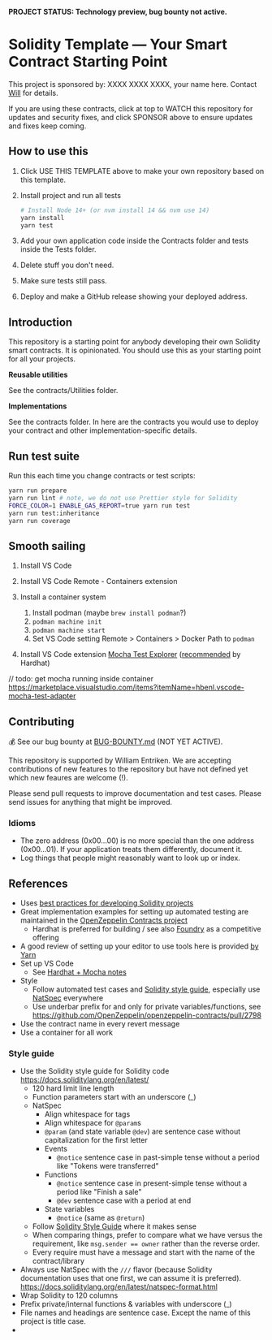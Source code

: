**PROJECT STATUS: Technology preview, bug bounty not active.**

# Solidity Template — Your Smart Contract Starting Point

This project is sponsored by: XXXX XXXX XXXX, your name here. Contact [Will](https://twitter.com/fulldecent) for details.

If you are using these contracts, click at top to WATCH this repository for updates and security fixes, and click SPONSOR above to ensure updates and fixes keep coming.

## How to use this

1. Click USE THIS TEMPLATE above to make your own repository based on this template.

2. Install project and run all tests
   ```sh
   # Install Node 14+ (or nvm install 14 && nvm use 14)
   yarn install
   yarn test
   ```

3. Add your own application code inside the Contracts folder and tests inside the Tests folder.

4. Delete stuff you don't need.

5. Make sure tests still pass.

6. Deploy and make a GitHub release showing your deployed address.

## Introduction

This repository is a starting point for anybody developing their own Solidity smart contracts. It is opinionated. You should use this as your starting point for all your projects.

**Reusable utilities**

See the contracts/Utilities folder.

**Implementations**

See the contracts folder. In here are the contracts you would use to deploy your contract and other implementation-specific details.

## Run test suite

Run this each time you change contracts or test scripts:

```sh
yarn run prepare
yarn run lint # note, we do not use Prettier style for Solidity
FORCE_COLOR=1 ENABLE_GAS_REPORT=true yarn run test
yarn run test:inheritance
yarn run coverage
```

## Smooth sailing

1. Install VS Code
2. Install VS Code Remote - Containers extension
3. Install a container system
   1. Install podman (maybe `brew install podman`?)
   2. `podman machine init`
   3. `podman machine start`
   4. Set VS Code setting Remote > Containers > Docker Path to `podman`

4. Install VS Code extension [Mocha Test Explorer](https://marketplace.visualstudio.com/items?itemName=hbenl.vscode-mocha-test-adapter)  ([recommended](https://hardhat.org/guides/vscode-tests.html) by Hardhat)



// todo: get mocha running inside container https://marketplace.visualstudio.com/items?itemName=hbenl.vscode-mocha-test-adapter

## Contributing

:moneybag: See our bug bounty at [BUG-BOUNTY.md](BUG-BOUNTY.md) (NOT YET ACTIVE).

This repository is supported by William Entriken. We are accepting contributions of new features to the repository but have not defined yet which new feaures are welcome (!).

Please send pull requests to improve documentation and test cases. Please send issues for anything that might be improved.

### Idioms

* The zero address (0x00...00) is no more special than the one address (0x00...01). If your application treats them differently, document it.
* Log things that people might reasonably want to look up or index.

## References

- Uses [best practices for developing Solidity projects](https://github.com/fulldecent/solidity-template)
- Great implementation examples for setting up automated testing are maintained in the [OpenZeppelin Contracts project](https://github.com/OpenZeppelin/openzeppelin-contracts)
  - Hardhat is preferred for building / see also [Foundry](https://github.com/gakonst/foundry) as a competitive offering
- A good review of setting up your editor to use tools here is provided [by Yarn](https://yarnpkg.com/getting-started/editor-sdks)
- Set up VS Code
  - See [Hardhat + Mocha notes](https://hardhat.org/guides/vscode-tests.html)
- Style
  - Follow automated test cases and [Solidity style guide](https://docs.soliditylang.org/en/latest/style-guide.html), especially use [NatSpec](https://docs.soliditylang.org/en/latest/natspec-format.html?highlight=natspec) everywhere
  - Use underbar prefix for and only for private variables/functions, see https://github.com/OpenZeppelin/openzeppelin-contracts/pull/2798
- Use the contract name in every revert message
- Use a container for all work

### Style guide

- Use the Solidity style guide for Solidity code https://docs.soliditylang.org/en/latest/
  - 120 hard limit line length
  - Function parameters start with an underscore (_)
  - NatSpec
    - Align whitespace for tags
    - Align whitespace for `@param`s
    - `@param` (and state variable `@dev`) are sentence case without capitalization for the first letter
    - Events
      - `@notice` sentence case in past-simple tense without a period like "Tokens were transferred"
    - Functions
      - `@notice` sentence case in present-simple tense without a period like "Finish a sale"
      - `@dev` sentence case with a period at end
    - State variables
      - `@notice` (same as `@return`)
  - Follow [Solidity Style Guide](https://docs.soliditylang.org/en/v0.8.12/style-guide.html?highlight=style) where it makes sense
  - When comparing things, prefer to compare what we have versus the requirement, like `msg.sender == owner` rather than the reverse order.
  - Every require must have a message and start with the name of the contract/library
- Always use NatSpec with the `///` flavor (because Solidity documentation uses that one first, we can assume it is preferred). https://docs.soliditylang.org/en/latest/natspec-format.html
- Wrap Solidity to 120 columns
- Prefix private/internal functions & variables with underscore (_)
- File names and headings are sentence case. Except the name of this project is title case.
- 
